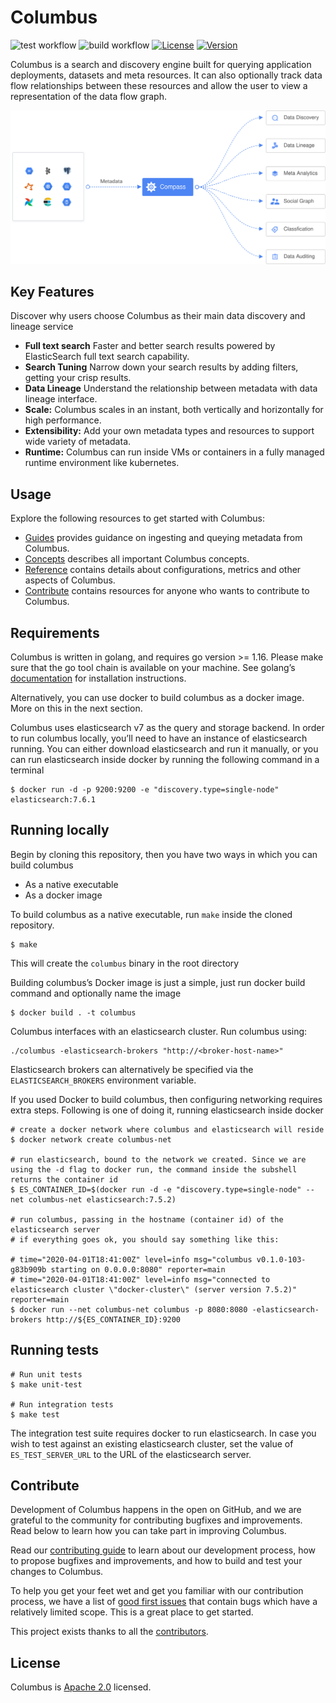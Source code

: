 # Columbus

![test workflow](https://github.com/odpf/columbus/actions/workflows/test.yml/badge.svg)
![build workflow](https://github.com/odpf/columbus/actions/workflows/build.yml/badge.svg)
[![License](https://img.shields.io/badge/License-Apache%202.0-blue.svg?logo=apache)](LICENSE)
[![Version](https://img.shields.io/github/v/release/odpf/columbus?logo=semantic-release)](Version)

Columbus is a search and discovery engine built for querying application deployments, datasets and meta resources. It can also optionally track data flow relationships between these resources and allow the user to view a representation of the data flow graph.

<p align="center"><img src="./docs/assets/overview.svg" /></p>

## Key Features
Discover why users choose Columbus as their main data discovery and lineage service

* **Full text search** Faster and better search results powered by ElasticSearch full text search capability.
* **Search Tuning** Narrow down your search results by adding filters, getting your crisp results.
* **Data Lineage** Understand the relationship between metadata with data lineage interface.
* **Scale:** Columbus scales in an instant, both vertically and horizontally for high performance.
* **Extensibility:** Add your own metadata types and resources to support wide variety of metadata.
* **Runtime:** Columbus can run inside VMs or containers in a fully managed runtime environment like kubernetes.

## Usage

Explore the following resources to get started with Columbus:

* [Guides](docs/guides) provides guidance on ingesting and queying metadata from Columbus.
* [Concepts](docs/concepts) describes all important Columbus concepts.
* [Reference](docs/reference) contains details about configurations, metrics and other aspects of Columbus.
* [Contribute](docs/contribute/contribution.md) contains resources for anyone who wants to contribute to Columbus.

## Requirements

Columbus is written in golang, and requires go version >= 1.16. Please make sure that the go tool chain is available on your machine. See golang’s [documentation](https://golang.org/) for installation instructions.

Alternatively, you can use docker to build columbus as a docker image. More on this in the next section.

Columbus uses elasticsearch v7 as the query and storage backend. In order to run columbus locally, you’ll need to have an instance of elasticsearch running.  You can either download elasticsearch and run it manually, or you can run elasticsearch inside docker by running the following command in a terminal
```
$ docker run -d -p 9200:9200 -e "discovery.type=single-node" elasticsearch:7.6.1
```

## Running locally
Begin by cloning this repository, then you have two ways in which you can build columbus
* As a native executable
* As a docker image

To build columbus as a native executable, run `make` inside the cloned repository.
```
$ make
```

This will create the `columbus` binary in the root directory

Building columbus’s Docker image is just a simple, just run docker build command and optionally name the image
```
$ docker build . -t columbus
```

Columbus interfaces with an elasticsearch cluster. Run columbus using:

```
./columbus -elasticsearch-brokers "http://<broker-host-name>"
```

Elasticsearch brokers can alternatively be specified via the `ELASTICSEARCH_BROKERS` environment variable.

If you used Docker to build columbus, then configuring networking requires extra steps. Following is one of doing it, running elasticsearch inside docker

```
# create a docker network where columbus and elasticsearch will reside 
$ docker network create columbus-net

# run elasticsearch, bound to the network we created. Since we are using the -d flag to docker run, the command inside the subshell returns the container id
$ ES_CONTAINER_ID=$(docker run -d -e "discovery.type=single-node" --net columbus-net elasticsearch:7.5.2)

# run columbus, passing in the hostname (container id) of the elasticsearch server
# if everything goes ok, you should say something like this:

# time="2020-04-01T18:41:00Z" level=info msg="columbus v0.1.0-103-g83b909b starting on 0.0.0.0:8080" reporter=main
# time="2020-04-01T18:41:00Z" level=info msg="connected to elasticsearch cluster \"docker-cluster\" (server version 7.5.2)" reporter=main
$ docker run --net columbus-net columbus -p 8080:8080 -elasticsearch-brokers http://${ES_CONTAINER_ID}:9200 
```

## Running tests

```
# Run unit tests
$ make unit-test

# Run integration tests
$ make test
```

The integration test suite requires docker to run elasticsearch. In case you wish to test against an existing 
elasticsearch cluster, set the value of `ES_TEST_SERVER_URL` to the URL of the elasticsearch server.


## Contribute

Development of Columbus happens in the open on GitHub, and we are grateful to the community for contributing bugfixes and improvements. Read below to learn how you can take part in improving Columbus.

Read our [contributing guide](docs/contribute/contribution.md) to learn about our development process, how to propose bugfixes and improvements, and how to build and test your changes to Columbus.

To help you get your feet wet and get you familiar with our contribution process, we have a list of [good first issues](https://github.com/odpf/columbus/labels/good%20first%20issue) that contain bugs which have a relatively limited scope. This is a great place to get started.

This project exists thanks to all the [contributors](https://github.com/odpf/columbus/graphs/contributors).

## License
Columbus is [Apache 2.0](LICENSE) licensed.